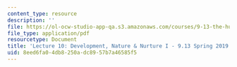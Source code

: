 ```yaml
---
content_type: resource
description: ''
file: https://ol-ocw-studio-app-qa.s3.amazonaws.com/courses/9-13-the-human-brain-spring-2019/8eed6fa04db8250adc8957b7a46585f5_MIT9_13S19_L10.pdf
file_type: application/pdf
resourcetype: Document
title: 'Lecture 10: Development, Nature & Nurture I - 9.13 Spring 2019'
uid: 8eed6fa0-4db8-250a-dc89-57b7a46585f5
---
```

